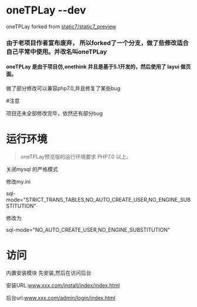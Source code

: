 # oneTPLay  --dev
oneTPLay forked  from [static7/static7_preview](https://github.com/static7/static7_preview)

### 由于老项目作者宣布废弃， 所以forked了一个分支，做了些修改适合自己平常中使用。并改名叫oneTPLay

#### oneTPLay 是由于项目仿,onethink 并且是基于5.1开发的，然后使用了 layui 做页面。

做了部分修改可以兼容php7.0,并且修复了某些bug

#注意

项目还未全部修改完毕，依然还有部分bug 



运行环境 
===============

>  oneTPLay预览版的运行环境要求 PHP7.0  以上。



关闭mysql 的严格模式

修改my.ini

sql-mode="STRICT_TRANS_TABLES,NO_AUTO_CREATE_USER,NO_ENGINE_SUBSTITUTION"

修改为

sql-mode="NO_AUTO_CREATE_USER,NO_ENGINE_SUBSTITUTION"   


# 访问

内置安装模块 先安装,然后在访问后台  

安装URL:www.xxx.com/install/index/index.html  

后台url:www.xxx.com/admin/login/index.html
